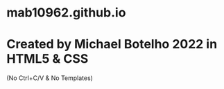 # mab10962.github.io


# Created by Michael Botelho 2022 in HTML5 & CSS
(No Ctrl+C/V & No Templates)
